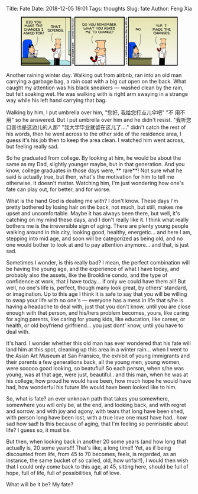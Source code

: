 Title: Fate
Date: 2018-12-05 19:01
Tags: thoughts
Slug: fate
Author: Feng Xia

<figure class="col s12">
  <img src="images/change%20management.gif"/>
</figure>

Another raining winter day. Walking out from airbnb, ran into an old
man carrying a garbage bag, a rain coat with a big cut open on the
back. What caught my attention was his black sneakers &mdash; washed
clean by the rain, but felt soaking wet. He was walking with is right
arm swaying in a strange way while his left hand carrying that
bag.

Walking by him, I put umbrella over him, "您好, 我给您打点儿伞吧" "不
用不用" so he answered. But I put umbrella over him and he didn't
resist. "我听您口音也是这边儿的人那" "我大学毕业就留在这儿了...."
didn't catch the rest of his words, then he went across to the other
side of the residence area, I guess it's his job then to keep the area
clean. I watched him went across, but feeling really sad.

So he graduated from college. By looking at him, he would be about the
same as my Dad, slightly younger maybe, but in that generation. And
you know, college graduates in those days were, ** rare**! Not sure
what he said is actually true, but then, what's the motivation for him
to tell me otherwise. It doesn't matter. Watching him, I'm just
wondering how one's fate can play out, for better, and for worse.

What is the hand God is dealing me with? I don't know. These days I'm
pretty bothered by losing hair on the back, not much, but still, makes
me upset and uncomfortable. Maybe it has always been there, but well,
it's catching on my mind these days, and I don't really like it. I
think what really bothers me is the irreversible sign of aging. There
are plenty young people walking around in this city, looking good,
healthy, energetic... and here I am, stepping into mid age, and soon
will be categorized as being old, and no one would bother to look at
and to pay attention anymore... and that, is just sad.

Sometimes I wonder, is this really bad? I mean, the perfect
combination will be having the young age, and the experience of what I
have today, and probably also the assets, like the Brookline condo,
and the type of confidence at work, that I have today... if only we
could have them all! But well, no one's life is, perfect, though many
look great, by others' standard, or imagination. Up to this age I
think it is safe to say that you will be willing to swap your life
with no one's &mdash; everyone has a mess in life that s/he is having
a headache to deal with, just that you don't know, until you are close
enough with that person, and his/hers problem becomes, yours, like
caring for aging parents, like caring for young kids, like education,
like career, or health, or old boyfriend girlfriend... you just dont'
know, until you have to deal with.

It's hard. I wonder whether this old man has ever wondered that his
fate will land him at this spot, cleaning up this area in a winter
rain... when I went to the Asian Art Museum at San Fransico, the
exhibit of young immigrants and their parents a few generations back,
all the young men, young women, were sooooo good looking, so
beatufiul! So each person, when s/he was young, was at that age, were
just, beautiful.. and this man, when he was at his college, how proud
he would have been, how much hope he would have had, how wonderful his
future life would have been looked like to him.

So, what is fate? an ever unknown path that takes you somewhere,
somewhere you will only be, at the end, and looking back, and with
regret and sorrow, and with joy and agony, with tears that long have
been shed, with person long have been lost, with a true love one must
have had.. how sad how sad! Is this because of aging, that I'm feeling
so permisistic about life? I guess so, it must be.

But then, when looking back in another 20 some years (and how long
that actually is, 20 some years!!! That's like, a long time!! Yet, as
if being discounted from life, from 45 to 70 becomes, feels, is
regarded, as an instance, the same bucket of so called, old, how
unfair!), I would then wish that I could only come back to this age,
at 45, sitting here, should be full of hope, full of life, full of
possibilities, full of love.

What will be it be? My fate?

